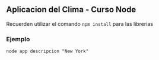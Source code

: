 ## Aplicacion del Clima - Curso Node

Recuerden utilizar el comando ```npm install``` para las librerias

### Ejemplo
```
node app descripcion "New York" 
```